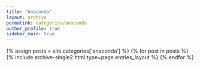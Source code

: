 ```yaml
---
title: "Anaconda"
layout: archive
permalink: categories/anaconda
author_profile: true
sidebar_main: true
---
```


{% assign posts = site.categories['anaconda'] %}
{% for post in posts %} {% include archive-single2.html type=page.entries_layout %} {% endfor %}